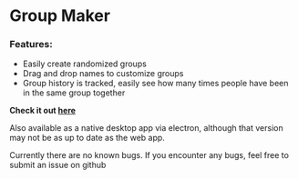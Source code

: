# Group Maker

### Features:

- Easily create randomized groups
- Drag and drop names to customize groups
- Group history is tracked, easily see how many times people have been in the same group together

**Check it out [here](https://calvinpviii.github.io/group-maker/)**

Also available as a native desktop app via electron, although that version may not be as up to date as the web app.

Currently there are no known bugs. If you encounter any bugs, feel free to submit an issue on github
